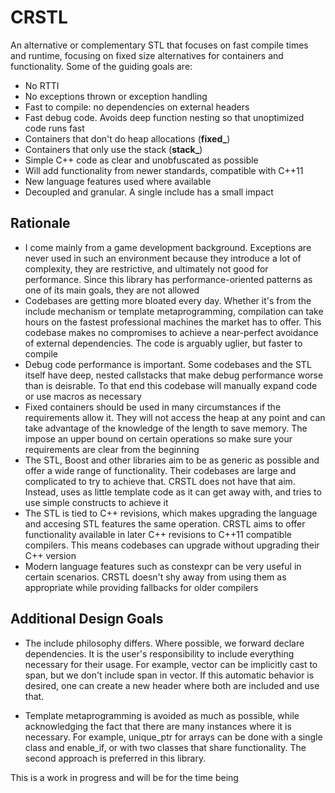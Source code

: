# CRSTL
An alternative or complementary STL that focuses on fast compile times and runtime, focusing on fixed size alternatives for containers and functionality. Some of the guiding goals are:

- No RTTI
- No exceptions thrown or exception handling
- Fast to compile: no dependencies on external headers
- Fast debug code. Avoids deep function nesting so that unoptimized code runs fast
- Containers that don't do heap allocations (**fixed_**)
- Containers that only use the stack (**stack_**)
- Simple C++ code as clear and unobfuscated as possible
- Will add functionality from newer standards, compatible with C++11
- New language features used where available
- Decoupled and granular. A single include has a small impact

## Rationale

- I come mainly from a game development background. Exceptions are never used in such an environment because they introduce a lot of complexity, they are restrictive, and ultimately not good for performance. Since this library has performance-oriented patterns as one of its main goals, they are not allowed
- Codebases are getting more bloated every day. Whether it's from the include mechanism or template metaprogramming, compilation can take hours on the fastest professional machines the market has to offer. This codebase makes no compromises to achieve a near-perfect avoidance of external dependencies. The code is arguably uglier, but faster to compile
- Debug code performance is important. Some codebases and the STL itself have deep, nested callstacks that make debug performance worse than is deisrable. To that end this codebase will manually expand code or use macros as necessary
- Fixed containers should be used in many circumstances if the requirements allow it. They will not access the heap at any point and can take advantage of the knowledge of the length to save memory. The impose an upper bound on certain operations so make sure your requirements are clear from the beginning
- The STL, Boost and other libraries aim to be as generic as possible and offer a wide range of functionality. Their codebases are large and complicated to try to achieve that. CRSTL does not have that aim. Instead, uses as little template code as it can get away with, and tries to use simple constructs to achieve it
- The STL is tied to C++ revisions, which makes upgrading the language and accesing STL features the same operation. CRSTL aims to offer functionality available in later C++ revisions to C++11 compatible compilers. This means codebases can upgrade without upgrading their C++ version
- Modern language features such as constexpr can be very useful in certain scenarios. CRSTL doesn't shy away from using them as appropriate while providing fallbacks for older compilers

## Additional Design Goals

- The include philosophy differs. Where possible, we forward declare dependencies. It is the user's responsibility to include everything necessary for their usage. For example, vector can be implicitly cast to span, but we don't include span in vector. If this automatic behavior is desired, one can create a new header where both are included and use that.

- Template metaprogramming is avoided as much as possible, while acknowledging the fact that there are many instances where it is necessary. For example, unique_ptr for arrays can be done with a single class and enable_if, or with two classes that share functionality. The second approach is preferred in this library.

This is a work in progress and will be for the time being
